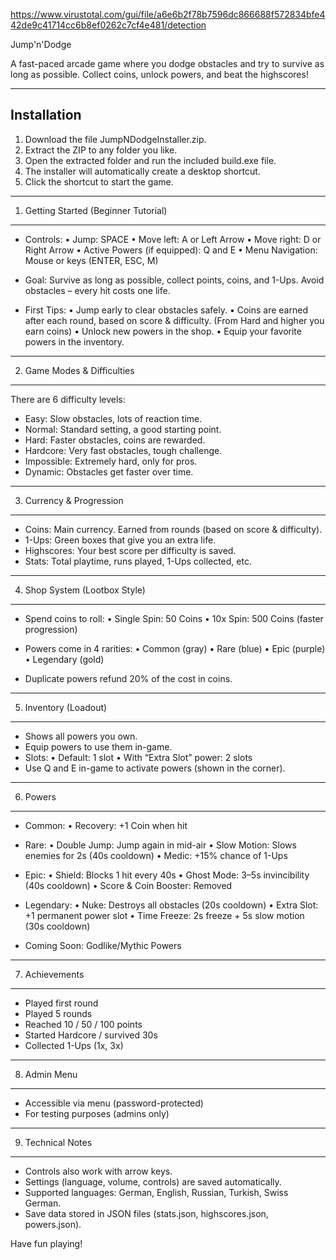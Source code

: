 https://www.virustotal.com/gui/file/a6e6b2f78b7596dc866688f572834bfe442de9c41714cc6b8ef0262c7cf4e481/detection



Jump'n'Dodge

A fast-paced arcade game where you dodge obstacles and try to survive as long as possible.
Collect coins, unlock powers, and beat the highscores!

---------------------------------------
Installation
---------------------------------------
1. Download the file JumpNDodgeInstaller.zip.
2. Extract the ZIP to any folder you like.
3. Open the extracted folder and run the included build.exe file.
4. The installer will automatically create a desktop shortcut.
5. Click the shortcut to start the game.


---------------------------------------
1. Getting Started (Beginner Tutorial)
---------------------------------------
- Controls:
  • Jump: SPACE
  • Move left: A or Left Arrow
  • Move right: D or Right Arrow
  • Active Powers (if equipped): Q and E
  • Menu Navigation: Mouse or keys (ENTER, ESC, M)

- Goal:
  Survive as long as possible, collect points, coins, and 1-Ups.
  Avoid obstacles – every hit costs one life.

- First Tips:
  • Jump early to clear obstacles safely.
  • Coins are earned after each round, based on score & difficulty. (From Hard and higher you earn coins)
  • Unlock new powers in the shop.
  • Equip your favorite powers in the inventory.

---------------------------------------
2. Game Modes & Difficulties
---------------------------------------
There are 6 difficulty levels:
  - Easy: Slow obstacles, lots of reaction time.
  - Normal: Standard setting, a good starting point.
  - Hard: Faster obstacles, coins are rewarded.
  - Hardcore: Very fast obstacles, tough challenge.
  - Impossible: Extremely hard, only for pros.
  - Dynamic: Obstacles get faster over time.

---------------------------------------
3. Currency & Progression
---------------------------------------
- Coins: Main currency. Earned from rounds (based on score & difficulty).
- 1-Ups: Green boxes that give you an extra life.
- Highscores: Your best score per difficulty is saved.
- Stats: Total playtime, runs played, 1-Ups collected, etc.

---------------------------------------
4. Shop System (Lootbox Style)
---------------------------------------
- Spend coins to roll:
  • Single Spin: 50 Coins
  • 10x Spin: 500 Coins (faster progression)

- Powers come in 4 rarities:
  • Common (gray)
  • Rare (blue)
  • Epic (purple)
  • Legendary (gold)

- Duplicate powers refund 20% of the cost in coins.

---------------------------------------
5. Inventory (Loadout)
---------------------------------------
- Shows all powers you own.
- Equip powers to use them in-game.
- Slots:
  • Default: 1 slot
  • With “Extra Slot” power: 2 slots
- Use Q and E in-game to activate powers (shown in the corner).

---------------------------------------
6. Powers
---------------------------------------
- Common:
  • Recovery: +1 Coin when hit

- Rare:
  • Double Jump: Jump again in mid-air
  • Slow Motion: Slows enemies for 2s (40s cooldown)
  • Medic: +15% chance of 1-Ups

- Epic:
  • Shield: Blocks 1 hit every 40s
  • Ghost Mode: 3–5s invincibility (40s cooldown)
  • Score & Coin Booster: Removed

- Legendary:
  • Nuke: Destroys all obstacles (20s cooldown)
  • Extra Slot: +1 permanent power slot
  • Time Freeze: 2s freeze + 5s slow motion (30s cooldown)

- Coming Soon: Godlike/Mythic Powers

---------------------------------------
7. Achievements
---------------------------------------
- Played first round
- Played 5 rounds
- Reached 10 / 50 / 100 points
- Started Hardcore / survived 30s
- Collected 1-Ups (1x, 3x)

---------------------------------------
8. Admin Menu
---------------------------------------
- Accessible via menu (password-protected)
- For testing purposes (admins only)

---------------------------------------
9. Technical Notes
---------------------------------------
- Controls also work with arrow keys.
- Settings (language, volume, controls) are saved automatically.
- Supported languages: German, English, Russian, Turkish, Swiss German.
- Save data stored in JSON files (stats.json, highscores.json, powers.json).


Have fun playing!
